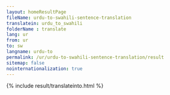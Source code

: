 ```yaml
---
layout: homeResultPage
fileName: urdu-to-swahili-sentence-translation
translatein: urdu_to_swahili
folderName : translate
lang: ur
from: ur
to: sw
langname: urdu-to
permalink: /ur/urdu-to-swahili-sentence-translation/result
sitemap: false
nointernationalization: true
---
```

{% include result/translateinto.html %}

<script src="/js/result/translation.js" data-foldername="{{page.folderName}}" data-lang="{{page.lang}}"></script>

